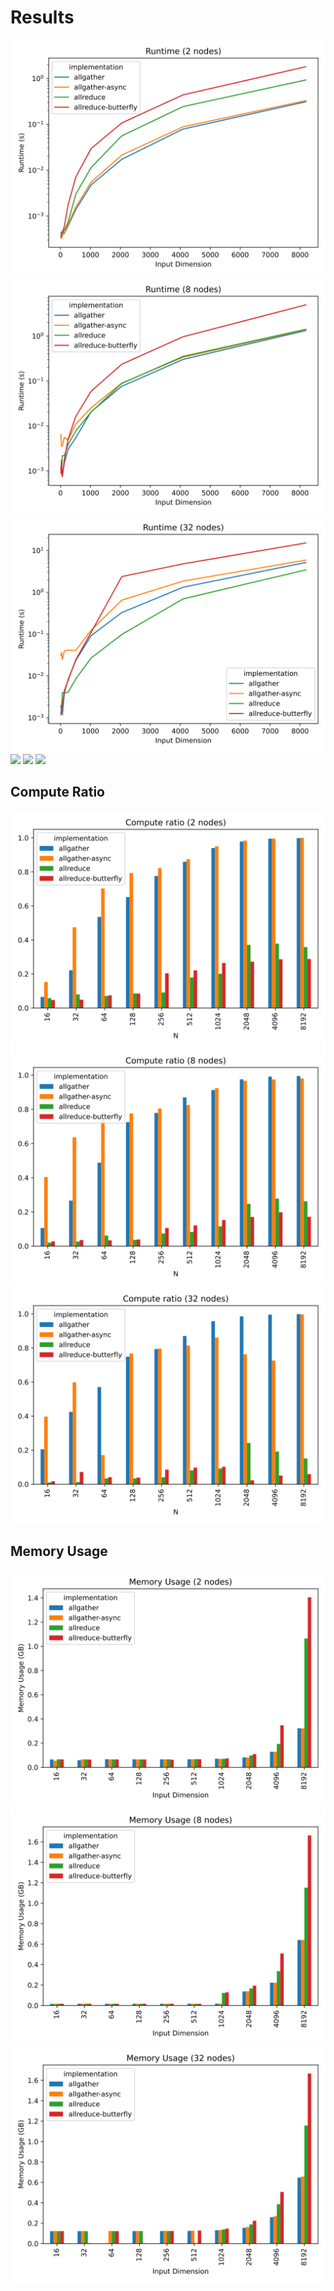 # Results

![](plots/runtime_2.svg)
![](plots/runtime_8.svg)
![](plots/runtime_32.svg)
![](plots/8192_N_benchmark_plot.png)
![](plots/all_benchmark_plot.png)
![](plots/comparison_benchmark_plot.png)

## Compute Ratio

![](plots/compute_ratio_2.svg)
![](plots/compute_ratio_8.svg)
![](plots/compute_ratio_32.svg)

## Memory Usage

![](plots/mem_usage_2.svg)
![](plots/mem_usage_8.svg)
![](plots/mem_usage_32.svg)